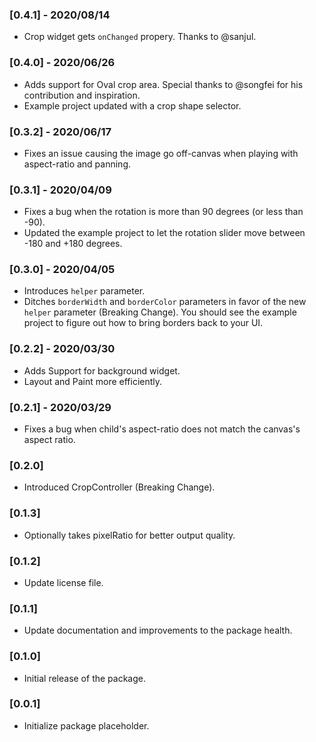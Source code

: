 ### [0.4.1] - 2020/08/14
- Crop widget gets `onChanged` propery. Thanks to @sanjul.

### [0.4.0] - 2020/06/26
- Adds support for Oval crop area. Special thanks to @songfei for his contribution and inspiration.
- Example project updated with a crop shape selector.

### [0.3.2] - 2020/06/17
- Fixes an issue causing the image go off-canvas when playing with aspect-ratio and panning.

### [0.3.1] - 2020/04/09
- Fixes a bug when the rotation is more than 90 degrees (or less than -90).
- Updated the example project to let the rotation slider move between -180 and +180 degrees.

### [0.3.0] - 2020/04/05
- Introduces `helper` parameter.
- Ditches `borderWidth` and `borderColor` parameters in favor of the new `helper` parameter (Breaking Change). You should see the example project to figure out how to bring borders back to your UI.

### [0.2.2] - 2020/03/30
- Adds Support for background widget.
- Layout and Paint more efficiently.

### [0.2.1] - 2020/03/29
- Fixes a bug when child's aspect-ratio does not match the canvas's aspect ratio.

### [0.2.0]
- Introduced CropController (Breaking Change).

### [0.1.3]
- Optionally takes pixelRatio for better output quality.

### [0.1.2]
- Update license file.

### [0.1.1]
- Update documentation and improvements to the package health.

### [0.1.0]
- Initial release of the package.

### [0.0.1]
- Initialize package placeholder.
